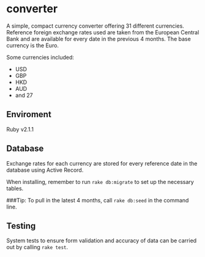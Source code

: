 # converter

A simple, compact currency converter offering 31 different currencies. Reference foreign exchange rates used are taken from the European Central Bank and are available for every date in the previous 4 months. The base currency is the Euro.

Some currencies included:

* USD
* GBP
* HKD
* AUD
* and 27

## Enviroment

Ruby v2.1.1

## Database

Exchange rates for each currency are stored for every reference date in the database using Active Record.

When installing, remember to run `rake db:migrate` to set up the necessary tables.

###Tip:
To pull in the latest 4 months, call `rake db:seed` in the command line.

## Testing

System tests to ensure form validation and accuracy of data can be carried out by calling `rake test`.